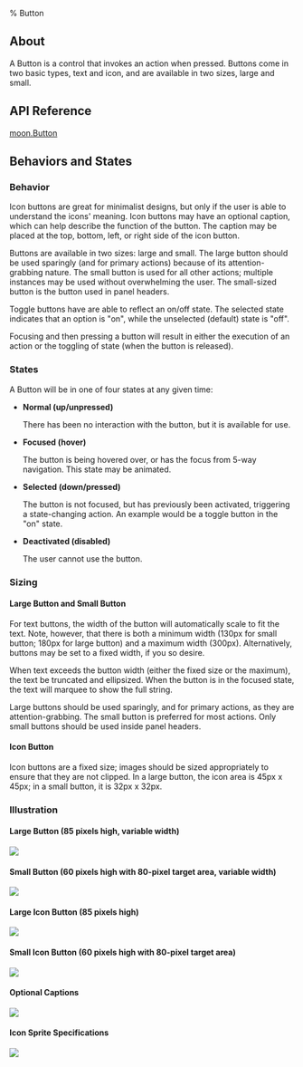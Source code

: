 ﻿% Button

## About

A Button is a control that invokes an action when pressed.  Buttons come in two
basic types, text and icon, and are available in two sizes, large and small.

## API Reference

[moon.Button]($api/#/kind/moon.Button)

## Behaviors and States

### Behavior

Icon buttons are great for minimalist designs, but only if the user is able to
understand the icons' meaning.  Icon buttons may have an optional caption, which
can help describe the function of the button.  The caption may be placed at the
top, bottom, left, or right side of the icon button. 

Buttons are available in two sizes: large and small.  The large button should be
used sparingly (and for primary actions) because of its attention-grabbing
nature.  The small button is used for all other actions; multiple instances may
be used without overwhelming the user.  The small-sized button is the button
used in panel headers.

Toggle buttons have are able to reflect an on/off state.  The selected state
indicates that an option is "on", while the unselected (default) state is "off".

Focusing and then pressing a button will result in either the execution of an
action or the toggling of state (when the button is released).

### States

A Button will be in one of four states at any given time:

* **Normal (up/unpressed)**

    There has been no interaction with the button, but it is available for use.

* **Focused (hover)**

    The button is being hovered over, or has the focus from 5-way navigation.
    This state may be animated.

* **Selected (down/pressed)**

    The button is not focused, but has previously been activated, triggering a
    state-changing action.  An example would be a toggle button in the "on"
    state.

* **Deactivated (disabled)**

    The user cannot use the button.

### Sizing

#### Large Button and Small Button

For text buttons, the width of the button will automatically scale to fit the
text.  Note, however, that there is both a minimum width (130px for small
button; 180px for large button) and a maximum width (300px).  Alternatively,
buttons may be set to a fixed width, if you so desire.

When text exceeds the button width (either the fixed size or the maximum), the
text be truncated and ellipsized.  When the button is in the focused state, the
text will marquee to show the full string.

Large buttons should be used sparingly, and for primary actions, as they are
attention-grabbing.  The small button is preferred for most actions.  Only small
buttons should be used inside panel headers.

#### Icon Button

Icon buttons are a fixed size; images should be sized appropriately to ensure
that they are not clipped.  In a large button, the icon area is 45px x 45px; in a
small button, it is 32px x 32px.

### Illustration

#### Large Button (85 pixels high, variable width)

![](../../assets/dg-controls-button-1.png)

#### Small Button (60 pixels high with 80-pixel target area, variable width)

![](../../assets/dg-controls-button-2.png)

#### Large Icon Button (85 pixels high)

![](../../assets/dg-controls-button-3.png)

#### Small Icon Button (60 pixels high with 80-pixel target area)

![](../../assets/dg-controls-button-4.png)

#### Optional Captions

![](../../assets/dg-controls-button-5.png)

#### Icon Sprite Specifications

![](../../assets/dg-controls-button-6.jpg)
